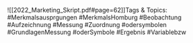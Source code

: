 
![[2022_Marketing_Skript.pdf#page=62]]Tags & Topics:
   #Merkmalsausprgungen
   #MerkmalsHomburg
   #Beobachtung
   #Aufzeichnung
   #Messung
   #Zuordnung
   #odersymbolen
   #GrundlagenMessung
   #oderSymbole
   #Ergebnis
   #Variablebzw